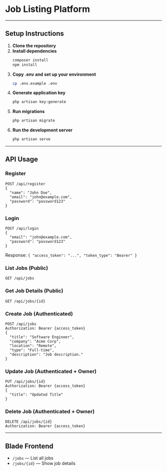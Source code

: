 <!-- <p align="center"><a href="https://laravel.com" target="_blank"><img src="https://raw.githubusercontent.com/laravel/art/master/logo-lockup/5%20SVG/2%20CMYK/1%20Full%20Color/laravel-logolockup-cmyk-red.svg" width="400" alt="Laravel Logo"></a></p>

<p align="center">
<a href="https://github.com/laravel/framework/actions"><img src="https://github.com/laravel/framework/workflows/tests/badge.svg" alt="Build Status"></a>
<a href="https://packagist.org/packages/laravel/framework"><img src="https://img.shields.io/packagist/dt/laravel/framework" alt="Total Downloads"></a>
<a href="https://packagist.org/packages/laravel/framework"><img src="https://img.shields.io/packagist/v/laravel/framework" alt="Latest Stable Version"></a>
<a href="https://packagist.org/packages/laravel/framework"><img src="https://img.shields.io/packagist/l/laravel/framework" alt="License"></a>
</p>

## About Laravel

Laravel is a web application framework with expressive, elegant syntax. We believe development must be an enjoyable and creative experience to be truly fulfilling. Laravel takes the pain out of development by easing common tasks used in many web projects, such as:

- [Simple, fast routing engine](https://laravel.com/docs/routing).
- [Powerful dependency injection container](https://laravel.com/docs/container).
- Multiple back-ends for [session](https://laravel.com/docs/session) and [cache](https://laravel.com/docs/cache) storage.
- Expressive, intuitive [database ORM](https://laravel.com/docs/eloquent).
- Database agnostic [schema migrations](https://laravel.com/docs/migrations).
- [Robust background job processing](https://laravel.com/docs/queues).
- [Real-time event broadcasting](https://laravel.com/docs/broadcasting).

Laravel is accessible, powerful, and provides tools required for large, robust applications.

## Learning Laravel

Laravel has the most extensive and thorough [documentation](https://laravel.com/docs) and video tutorial library of all modern web application frameworks, making it a breeze to get started with the framework.

You may also try the [Laravel Bootcamp](https://bootcamp.laravel.com), where you will be guided through building a modern Laravel application from scratch.

If you don't feel like reading, [Laracasts](https://laracasts.com) can help. Laracasts contains thousands of video tutorials on a range of topics including Laravel, modern PHP, unit testing, and JavaScript. Boost your skills by digging into our comprehensive video library.

## Laravel Sponsors

We would like to extend our thanks to the following sponsors for funding Laravel development. If you are interested in becoming a sponsor, please visit the [Laravel Partners program](https://partners.laravel.com).

### Premium Partners

- **[Vehikl](https://vehikl.com)**
- **[Tighten Co.](https://tighten.co)**
- **[Kirschbaum Development Group](https://kirschbaumdevelopment.com)**
- **[64 Robots](https://64robots.com)**
- **[Curotec](https://www.curotec.com/services/technologies/laravel)**
- **[DevSquad](https://devsquad.com/hire-laravel-developers)**
- **[Redberry](https://redberry.international/laravel-development)**
- **[Active Logic](https://activelogic.com)**

## Contributing

Thank you for considering contributing to the Laravel framework! The contribution guide can be found in the [Laravel documentation](https://laravel.com/docs/contributions).

## Code of Conduct

In order to ensure that the Laravel community is welcoming to all, please review and abide by the [Code of Conduct](https://laravel.com/docs/contributions#code-of-conduct).

## Security Vulnerabilities

If you discover a security vulnerability within Laravel, please send an e-mail to Taylor Otwell via [taylor@laravel.com](mailto:taylor@laravel.com). All security vulnerabilities will be promptly addressed.

## License

The Laravel framework is open-sourced software licensed under the [MIT license](https://opensource.org/licenses/MIT). -->

# Job Listing Platform
---

## Setup Instructions

1. **Clone the repository**
2. **Install dependencies**
   ```bash
   composer install
   npm install
   ```
3. **Copy .env and set up your environment**
   ```bash
   cp .env.example .env
   ```
4. **Generate application key**
   ```bash
   php artisan key:generate
   ```
5. **Run migrations**
   ```bash
   php artisan migrate
   ```
6. **Run the development server**
   ```bash
   php artisan serve
   ```

---

## API Usage

### Register
```
POST /api/register
{
  "name": "John Doe",
  "email": "john@example.com",
  "password": "password123"
}
```

### Login
```
POST /api/login
{
  "email": "john@example.com",
  "password": "password123"
}
```
Response: `{ "access_token": "...", "token_type": "Bearer" }`

### List Jobs (Public)
```
GET /api/jobs
```

### Get Job Details (Public)
```
GET /api/jobs/{id}
```

### Create Job (Authenticated)
```
POST /api/jobs
Authorization: Bearer {access_token}
{
  "title": "Software Engineer",
  "company": "Acme Corp",
  "location": "Remote",
  "type": "Full-time",
  "description": "Job description."
}
```

### Update Job (Authenticated + Owner)
```
PUT /api/jobs/{id}
Authorization: Bearer {access_token}
{
  "title": "Updated Title"
}
```

### Delete Job (Authenticated + Owner)
```
DELETE /api/jobs/{id}
Authorization: Bearer {access_token}
```

---

## Blade Frontend
- `/jobs` — List all jobs
- `/jobs/{id}` — Show job details
